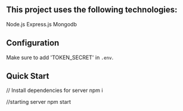 ## This project uses the following technologies:
Node.js
Express.js
Mongodb

## Configuration
Make sure to add 'TOKEN_SECRET'  in `.env`.

## Quick Start
// Install dependencies for server
npm i

//starting server
npm start
